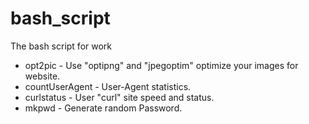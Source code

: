# bash_script
The bash script for work

* opt2pic - Use "optipng" and "jpegoptim" optimize your images for website.
* countUserAgent - User-Agent statistics.
* curlstatus - User "curl" site speed and status.
* mkpwd - Generate random Password.
